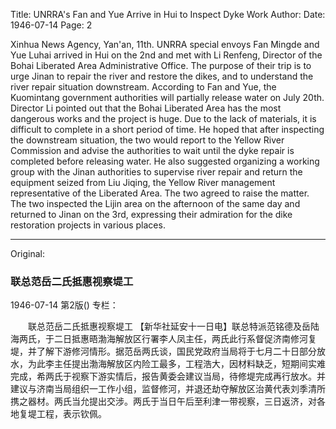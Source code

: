 Title: UNRRA's Fan and Yue Arrive in Hui to Inspect Dyke Work
Author:
Date: 1946-07-14
Page: 2

Xinhua News Agency, Yan'an, 11th. UNRRA special envoys Fan Mingde and Yue Luhai arrived in Hui on the 2nd and met with Li Renfeng, Director of the Bohai Liberated Area Administrative Office. The purpose of their trip is to urge Jinan to repair the river and restore the dikes, and to understand the river repair situation downstream. According to Fan and Yue, the Kuomintang government authorities will partially release water on July 20th. Director Li pointed out that the Bohai Liberated Area has the most dangerous works and the project is huge. Due to the lack of materials, it is difficult to complete in a short period of time. He hoped that after inspecting the downstream situation, the two would report to the Yellow River Commission and advise the authorities to wait until the dyke repair is completed before releasing water. He also suggested organizing a working group with the Jinan authorities to supervise river repair and return the equipment seized from Liu Jiqing, the Yellow River management representative of the Liberated Area. The two agreed to raise the matter. The two inspected the Lijin area on the afternoon of the same day and returned to Jinan on the 3rd, expressing their admiration for the dike restoration projects in various places.



<hr /> 

Original: 


### 联总范岳二氏抵惠视察堤工

1946-07-14
第2版()
专栏：

　　联总范岳二氏抵惠视察堤工
    【新华社延安十一日电】联总特派范铭德及岳陆海两氏，于二日抵惠晤渤海解放区行署李人凤主任，两氏此行系督促济南修河复堤，并了解下游修河情形。据范岳两氏谈，国民党政府当局将于七月二十日部分放水，为此李主任提出渤海解放区内险工最多，工程浩大，因材料缺乏，短期间实难完成，希两氏于视察下游实情后，报告黄委会建议当局，待修堤完成再行放水。并建议与济南当局组织一工作小组，监督修河，并退还劫夺解放区治黄代表刘季清所携之器材。两氏当允提出交涉。两氏于当日午后至利津一带视察，三日返济，对各地复堤工程，表示钦佩。
